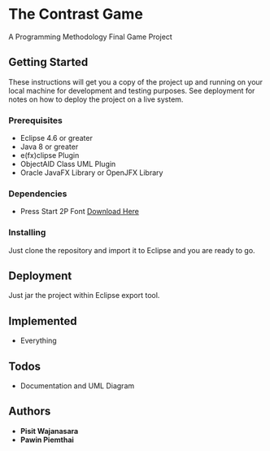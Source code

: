 # The Contrast Game

A Programming Methodology Final Game Project

## Getting Started

These instructions will get you a copy of the project up and running on your local machine for development and testing purposes. See deployment for notes on how to deploy the project on a live system.

### Prerequisites

* Eclipse 4.6 or greater
* Java 8 or greater
* e(fx)clipse Plugin
* ObjectAID Class UML Plugin
* Oracle JavaFX Library or OpenJFX Library

### Dependencies

* Press Start 2P Font [Download Here](http://www.fontspace.com/codeman38/press-start-2p)

### Installing

Just clone the repository and import it to Eclipse and you are ready to go.

## Deployment

Just jar the project within Eclipse export tool.

## Implemented
* Everything

## Todos

* Documentation and UML Diagram

## Authors

* **Pisit Wajanasara**
* **Pawin Piemthai**
